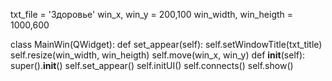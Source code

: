 txt_file = 'Здоровье'
win_x, win_y = 200,100
win_width, win_heigth = 1000,600 

class МainWin(QWidget):
  def set_appear(self):
    self.setWindowTitle(txt_title)
    self.resize(win_width, win_heigth)
    self.move(win_x, win_y)
  def __init__(self):
    super().__init__()
    self.set_appear()
    self.initUI()
    self.connects()
    self.show()
  
